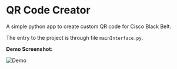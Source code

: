 # QR Code Creator

A simple python app to create custom QR code for Cisco Black Belt. 

The entry to the project is through file `mainInterface.py`.

**Demo Screenshot:**

![Demo](https://github.com/vaibhavsolanki1193/QRcodeCreator/blob/main/assets/demo.jpg?raw=true)